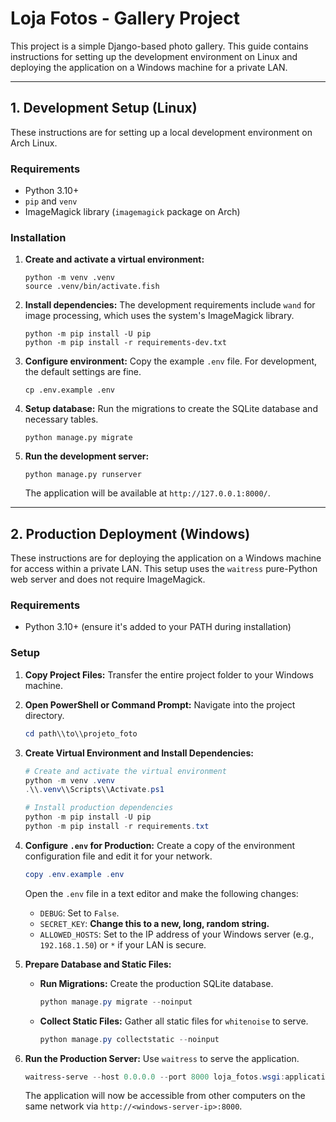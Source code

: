 # Loja Fotos - Gallery Project

This project is a simple Django-based photo gallery. This guide contains instructions for setting up the development environment on Linux and deploying the application on a Windows machine for a private LAN.

---

## 1. Development Setup (Linux)

These instructions are for setting up a local development environment on Arch Linux.

### Requirements
- Python 3.10+
- `pip` and `venv`
- ImageMagick library (`imagemagick` package on Arch)

### Installation
1.  **Create and activate a virtual environment:**
    ```fish
    python -m venv .venv
    source .venv/bin/activate.fish
    ```

2.  **Install dependencies:**
    The development requirements include `wand` for image processing, which uses the system's ImageMagick library.
    ```fish
    python -m pip install -U pip
    python -m pip install -r requirements-dev.txt
    ```

3.  **Configure environment:**
    Copy the example `.env` file. For development, the default settings are fine.
    ```fish
    cp .env.example .env
    ```

4.  **Setup database:**
    Run the migrations to create the SQLite database and necessary tables.
    ```fish
    python manage.py migrate
    ```

5.  **Run the development server:**
    ```fish
    python manage.py runserver
    ```
    The application will be available at `http://127.0.0.1:8000/`.

---

## 2. Production Deployment (Windows)

These instructions are for deploying the application on a Windows machine for access within a private LAN. This setup uses the `waitress` pure-Python web server and does not require ImageMagick.

### Requirements
- Python 3.10+ (ensure it's added to your PATH during installation)

### Setup
1.  **Copy Project Files:**
    Transfer the entire project folder to your Windows machine.

2.  **Open PowerShell or Command Prompt:**
    Navigate into the project directory.
    ```powershell
    cd path\\to\\projeto_foto
    ```

3.  **Create Virtual Environment and Install Dependencies:**
    ```powershell
    # Create and activate the virtual environment
    python -m venv .venv
    .\\.venv\\Scripts\\Activate.ps1

    # Install production dependencies
    python -m pip install -U pip
    python -m pip install -r requirements.txt
    ```

4.  **Configure `.env` for Production:**
    Create a copy of the environment configuration file and edit it for your network.
    ```powershell
    copy .env.example .env
    ```
    Open the `.env` file in a text editor and make the following changes:
    - `DEBUG`: Set to `False`.
    - `SECRET_KEY`: **Change this to a new, long, random string.**
    - `ALLOWED_HOSTS`: Set to the IP address of your Windows server (e.g., `192.168.1.50`) or `*` if your LAN is secure.

5.  **Prepare Database and Static Files:**
    - **Run Migrations:** Create the production SQLite database.
      ```powershell
      python manage.py migrate --noinput
      ```
    - **Collect Static Files:** Gather all static files for `whitenoise` to serve.
      ```powershell
      python manage.py collectstatic --noinput
      ```

6.  **Run the Production Server:**
    Use `waitress` to serve the application.
    ```powershell
    waitress-serve --host 0.0.0.0 --port 8000 loja_fotos.wsgi:application
    ```
    The application will now be accessible from other computers on the same network via `http://<windows-server-ip>:8000`.
